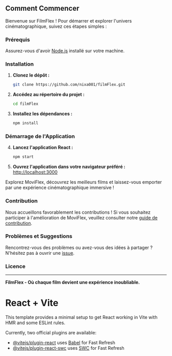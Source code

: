 ## Comment Commencer

Bienvenue sur FilmFlex ! Pour démarrer et explorer l'univers cinématographique, suivez ces étapes simples :

### Prérequis

Assurez-vous d'avoir [Node.js](https://nodejs.org/) installé sur votre machine.

### Installation

1. **Clonez le dépôt :**

   ```bash
   git clone https://github.com/nixa001/filmFlex.git
   ```

2. **Accédez au répertoire du projet :**

   ```bash
   cd filmFlex
   ```

3. **Installez les dépendances :**
   ```bash
   npm install
   ```

### Démarrage de l'Application

4. **Lancez l'application React :**

   ```bash
   npm start
   ```

5. **Ouvrez l'application dans votre navigateur préféré :**
   [http://localhost:3000](http://localhost:3000)

Explorez MoviFlex, découvrez les meilleurs films et laissez-vous emporter par une expérience cinématographique immersive !

### Contribution

Nous accueillons favorablement les contributions ! Si vous souhaitez participer à l'amélioration de MoviFlex, veuillez consulter notre [guide de contribution](CONTRIBUTING.md).

### Problèmes et Suggestions

Rencontrez-vous des problèmes ou avez-vous des idées à partager ? N'hésitez pas à ouvrir une [issue](https://github.com/votre-utilisateur/MoviFlex/issues).

### Licence

<!-- Ce projet est sous licence [MIT](LICENSE). -->

---

**FilmFlex - Où chaque film devient une expérience inoubliable.**

# React + Vite

This template provides a minimal setup to get React working in Vite with HMR and some ESLint rules.

Currently, two official plugins are available:

- [@vitejs/plugin-react](https://github.com/vitejs/vite-plugin-react/blob/main/packages/plugin-react/README.md) uses [Babel](https://babeljs.io/) for Fast Refresh
- [@vitejs/plugin-react-swc](https://github.com/vitejs/vite-plugin-react-swc) uses [SWC](https://swc.rs/) for Fast Refresh
